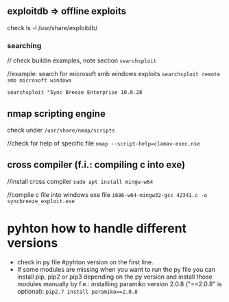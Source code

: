 ## exploitdb => offline exploits

check ls -l /usr/share/exploitdb/

### searching 
// check buildin examples, note section
``searchsploit``

//example: search for microsoft smb windows exploits
``searchsploit remote smb microsoft windows``

``searchsploit "Sync Breeze Enterprise 10.0.28``

## nmap scripting engine
check under 
``/usr/share/nmap/scripts``

//check for help of specific file
``nmap --script-help=clamav-exec.nse``

## cross compiler (f.i.: compiling c into exe)
//install cross compiler
``sudo apt install mingw-w64``

//compile c file into windows exe file
``i686-w64-mingw32-gcc 42341.c -o syncbreeze_exploit.exe``

# pyhton how to handle different versions

* check in py file #pyhton version on the first line.
* If some modules are missing when you want to run the py file you can install pip, pip2 or pip3 depending on the py version and install those modules manually by f.e.: installiing paramiko version 2.0.8 ("==2.0.8" is optional): `pip2.7 install paramiko==2.0.8 `

